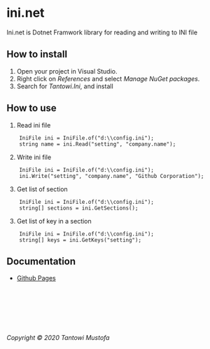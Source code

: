 # ini.net

Ini.net is Dotnet Framwork library for reading and writing to INI file

## How to install

1. Open your project in Visual Studio.
2. Right click on *References* and select *Manage NuGet packages*.
3. Search for *Tantowi.Ini*, and install

## How to use

1. Read ini file
```
    IniFile ini = IniFile.of("d:\\config.ini");
    string name = ini.Read("setting", "company.name");
```

2. Write ini file
```
    IniFile ini = IniFile.of("d:\\config.ini");
    ini.Write("setting", "company.name", "Github Corporation");
```
3. Get list of section
```
    IniFile ini = IniFile.of("d:\\config.ini");
    string[] sections = ini.GetSections();
```
3. Get list of key in a section
```
    IniFile ini = IniFile.of("d:\\config.ini");
    string[] keys = ini.GetKeys("setting");
```

## Documentation

- [Github Pages](https://tantowi.github.io/ini.net)






<br><br><br><br><br>
###### Copyright &copy; 2020 Tantowi Mustofa



